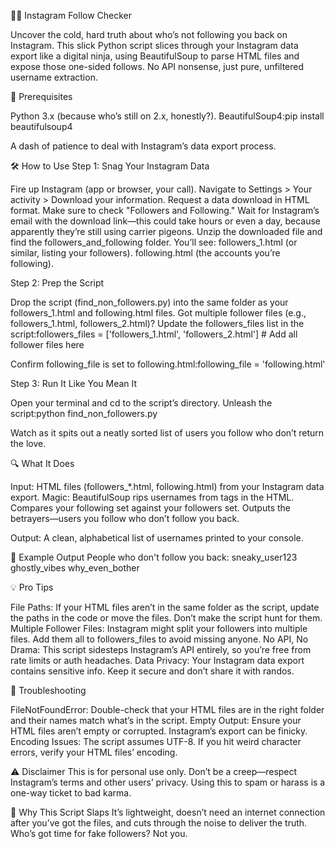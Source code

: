 🕵️‍♂️ Instagram Follow Checker

Uncover the cold, hard truth about who’s not following you back on Instagram. This slick Python script slices through your Instagram data export like a digital ninja, using BeautifulSoup to parse HTML files and expose those one-sided follows. No API nonsense, just pure, unfiltered username extraction.

🚀 Prerequisites

Python 3.x (because who’s still on 2.x, honestly?).
BeautifulSoup4:pip install beautifulsoup4


A dash of patience to deal with Instagram’s data export process.


🛠️ How to Use
Step 1: Snag Your Instagram Data

Fire up Instagram (app or browser, your call).
Navigate to Settings > Your activity > Download your information.
Request a data download in HTML format. Make sure to check "Followers and Following."
Wait for Instagram’s email with the download link—this could take hours or even a day, because apparently they’re still using carrier pigeons.
Unzip the downloaded file and find the followers_and_following folder. You’ll see:
followers_1.html (or similar, listing your followers).
following.html (the accounts you’re following).



Step 2: Prep the Script

Drop the script (find_non_followers.py) into the same folder as your followers_1.html and following.html files.
Got multiple follower files (e.g., followers_1.html, followers_2.html)? Update the followers_files list in the script:followers_files = ['followers_1.html', 'followers_2.html']  # Add all follower files here


Confirm following_file is set to following.html:following_file = 'following.html'



Step 3: Run It Like You Mean It

Open your terminal and cd to the script’s directory.
Unleash the script:python find_non_followers.py


Watch as it spits out a neatly sorted list of users you follow who don’t return the love.


🔍 What It Does

Input: HTML files (followers_*.html, following.html) from your Instagram data export.
Magic:
BeautifulSoup rips usernames from <a> tags in the HTML.
Compares your following set against your followers set.
Outputs the betrayers—users you follow who don’t follow you back.


Output: A clean, alphabetical list of usernames printed to your console.


📜 Example Output
People who don't follow you back:
sneaky_user123
ghostly_vibes
why_even_bother


💡 Pro Tips

File Paths: If your HTML files aren’t in the same folder as the script, update the paths in the code or move the files. Don’t make the script hunt for them.
Multiple Follower Files: Instagram might split your followers into multiple files. Add them all to followers_files to avoid missing anyone.
No API, No Drama: This script sidesteps Instagram’s API entirely, so you’re free from rate limits or auth headaches.
Data Privacy: Your Instagram data export contains sensitive info. Keep it secure and don’t share it with randos.


🐛 Troubleshooting

FileNotFoundError: Double-check that your HTML files are in the right folder and their names match what’s in the script.
Empty Output: Ensure your HTML files aren’t empty or corrupted. Instagram’s export can be finicky.
Encoding Issues: The script assumes UTF-8. If you hit weird character errors, verify your HTML files’ encoding.


⚠️ Disclaimer
This is for personal use only. Don’t be a creep—respect Instagram’s terms and other users’ privacy. Using this to spam or harass is a one-way ticket to bad karma.

🌟 Why This Script Slaps
It’s lightweight, doesn’t need an internet connection after you’ve got the files, and cuts through the noise to deliver the truth. Who’s got time for fake followers? Not you.
